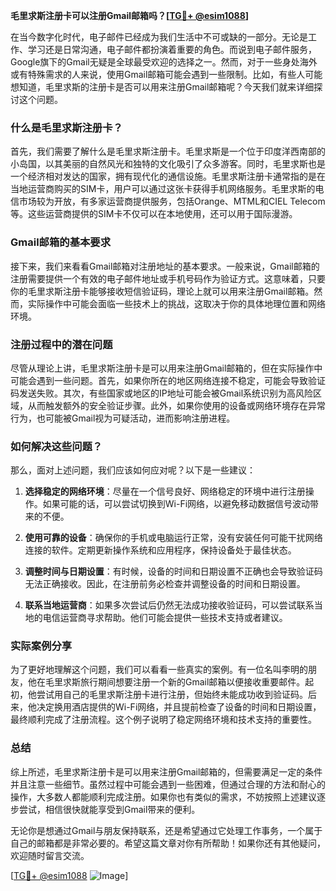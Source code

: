 **毛里求斯注册卡可以注册Gmail邮箱吗？[[TG💪+ @esim1088](https://t.me/s/esim1088)]**

在当今数字化时代，电子邮件已经成为我们生活中不可或缺的一部分。无论是工作、学习还是日常沟通，电子邮件都扮演着重要的角色。而说到电子邮件服务，Google旗下的Gmail无疑是全球最受欢迎的选择之一。然而，对于一些身处海外或有特殊需求的人来说，使用Gmail邮箱可能会遇到一些限制。比如，有些人可能想知道，毛里求斯的注册卡是否可以用来注册Gmail邮箱呢？今天我们就来详细探讨这个问题。

### 什么是毛里求斯注册卡？

首先，我们需要了解什么是毛里求斯注册卡。毛里求斯是一个位于印度洋西南部的小岛国，以其美丽的自然风光和独特的文化吸引了众多游客。同时，毛里求斯也是一个经济相对发达的国家，拥有现代化的通信设施。毛里求斯注册卡通常指的是在当地运营商购买的SIM卡，用户可以通过这张卡获得手机网络服务。毛里求斯的电信市场较为开放，有多家运营商提供服务，包括Orange、MTML和CIEL Telecom等。这些运营商提供的SIM卡不仅可以在本地使用，还可以用于国际漫游。

### Gmail邮箱的基本要求

接下来，我们来看看Gmail邮箱对注册地址的基本要求。一般来说，Gmail邮箱的注册需要提供一个有效的电子邮件地址或手机号码作为验证方式。这意味着，只要你的毛里求斯注册卡能够接收短信验证码，理论上就可以用来注册Gmail邮箱。然而，实际操作中可能会面临一些技术上的挑战，这取决于你的具体地理位置和网络环境。

### 注册过程中的潜在问题

尽管从理论上讲，毛里求斯注册卡是可以用来注册Gmail邮箱的，但在实际操作中可能会遇到一些问题。首先，如果你所在的地区网络连接不稳定，可能会导致验证码发送失败。其次，有些国家或地区的IP地址可能会被Gmail系统识别为高风险区域，从而触发额外的安全验证步骤。此外，如果你使用的设备或网络环境存在异常行为，也可能被Gmail视为可疑活动，进而影响注册进程。

### 如何解决这些问题？

那么，面对上述问题，我们应该如何应对呢？以下是一些建议：

1. **选择稳定的网络环境**：尽量在一个信号良好、网络稳定的环境中进行注册操作。如果可能的话，可以尝试切换到Wi-Fi网络，以避免移动数据信号波动带来的不便。
   
2. **使用可靠的设备**：确保你的手机或电脑运行正常，没有安装任何可能干扰网络连接的软件。定期更新操作系统和应用程序，保持设备处于最佳状态。

3. **调整时间与日期设置**：有时候，设备的时间和日期设置不正确也会导致验证码无法正确接收。因此，在注册前务必检查并调整设备的时间和日期设置。

4. **联系当地运营商**：如果多次尝试后仍然无法成功接收验证码，可以尝试联系当地的电信运营商寻求帮助。他们可能会提供一些技术支持或者建议。

### 实际案例分享

为了更好地理解这个问题，我们可以看看一些真实的案例。有一位名叫李明的朋友，他在毛里求斯旅行期间想要注册一个新的Gmail邮箱以便接收重要邮件。起初，他尝试用自己的毛里求斯注册卡进行注册，但始终未能成功收到验证码。后来，他决定换用酒店提供的Wi-Fi网络，并且提前检查了设备的时间和日期设置，最终顺利完成了注册流程。这个例子说明了稳定网络环境和技术支持的重要性。

### 总结

综上所述，毛里求斯注册卡是可以用来注册Gmail邮箱的，但需要满足一定的条件并且注意一些细节。虽然过程中可能会遇到一些困难，但通过合理的方法和耐心的操作，大多数人都能顺利完成注册。如果你也有类似的需求，不妨按照上述建议逐步尝试，相信很快就能享受到Gmail带来的便利。

无论你是想通过Gmail与朋友保持联系，还是希望通过它处理工作事务，一个属于自己的邮箱都是非常必要的。希望这篇文章对你有所帮助！如果你还有其他疑问，欢迎随时留言交流。

[[TG💪+ @esim1088](https://t.me/s/esim1088) ![Image](https://i.postimg.cc/4NQfJmqS/Snipaste-2025-05-13-00-14-12.png)]